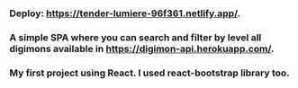 ### Deploy: https://tender-lumiere-96f361.netlify.app/.
### A simple SPA where you can search and filter by level all digimons available in https://digimon-api.herokuapp.com/.
### My first project using React. I used react-bootstrap library too.

